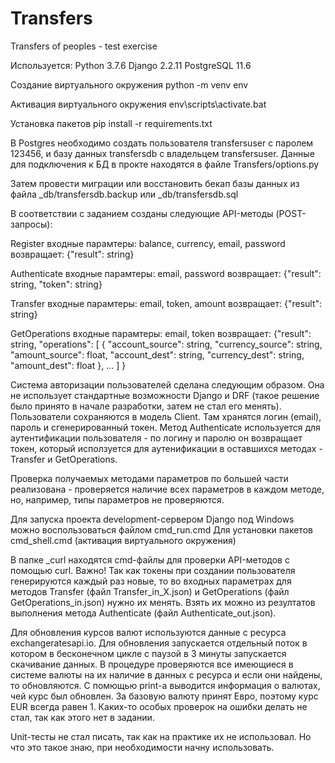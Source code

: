 # Transfers
Transfers of peoples - test exercise

Используется:
Python 3.7.6
Django 2.2.11
PostgreSQL 11.6


Создание виртуального окружения
python -m venv env

Активация виртуального окружения
env\scripts\activate.bat

Установка пакетов
pip install -r requirements.txt


В Postgres необходимо создать пользователя transfersuser с паролем 123456, и базу данных transfersdb с владельцем transfersuser.
Данные для подключения к БД в прокте находятся в файле Transfers/options.py

Затем провести миграции или восстановить бекап базы данных из файла _db/transfersdb.backup или _db/transfersdb.sql

В соответствии с заданием созданы следующие API-методы (POST-запросы):

Register
входные парамтеры: balance, currency, email, password
возвращает: {"result": string}

Authenticate
входные парамтеры: email, password
возвращает: {"result": string, "token": string}

Transfer
входные парамтеры: email, token, amount
возвращает: {"result": string}

GetOperations
входные парамтеры: email, token
возвращает:
{"result": string, "operations":  [
    {
      "account_source": string,
      "currency_source": string,
      "amount_source": float,
      "account_dest": string,
      "currency_dest": string,
      "amount_dest": float
    }, ...
  ]
}

Система авторизации пользователей сделана следующим образом. Она не использует стандартные возможности Django и DRF (такое решение было принято
в начале разработки, затем не стал его менять).
Пользователи сохраняются в модель Client. Там хранятся логин (email), пароль и сгенерированный токен.
Метод Authenticate используется для аутентификации пользователя - по логину и паролю он возвращает токен, который  исползуется для
аутенификации в оставшихся методах - Transfer и GetOperations.

Проверка получаемых методами параметров по большей части реализована - проверяется наличие всех параметров в каждом методе,
но, например, типы параметров не проверяются.

Для запуска проекта development-сервером Django под Windows можно воспользоваться файлом
cmd_run.cmd
Для установки пакетов
cmd_shell.cmd (активация виртуального окружения)

В папке _curl находятся cmd-файлы для проверки API-методов с помощью curl.
Важно! Так как токены при создании пользователя генерируются каждый раз новые, то во входных параметрах для методов
Transfer (файл Transfer_in_X.json) и GetOperations (файл GetOperations_in.json) нужно их менять. Взять их можно из резултатов
выполнения метода Authenticate (файл Authenticate_out.json).


Для обновления курсов валют используются данные с ресурса exchangeratesapi.io.
Для обновления запускается отдельный поток в котором в бесконечном цикле с паузой в 3 минуты запускается скачивание данных.
В процедуре проверяются все имеющиеся в системе валюты на их наличие в данных с ресурса и если они найдены, то обновляются.
С помющью print-а выводится информация о валютах, чей курс был обновлен. За базовую валюту принят Евро, поэтому курс EUR всегда равен 1.
Каких-то особых проверок на ошибки делать не стал, так как этого нет в задании.

Unit-тесты не стал писать, так как на практике их не использовал. Но что это такое знаю, при необходимости начну использовать.